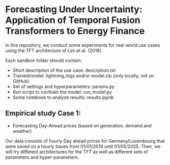 # Forecasting Under Uncertainty: Application of Temporal Fusion Transformers to Energy Finance

In this repository, we conduct some experiments for real-world use cases using the TFT architecture of Lim et al. (2019).


Each sandbox folder should contain:

- Short description of the use case: description.txt
- Trained/model: lightning_logs and/or model.zip (only locally, not on GitHub)
- Set of settings and hyperparameters: params.py
- Run script to run/train the model: run_model.py
- Some notebook to analyze results: results.ipynb 


## Empirical study Case 1:

- Forecasting Day-Ahead prices (based on generation, demand and weather)

Our data consists of hourly Day ahead prices for Germany/Luxembourg that were saved on a hourly bases from 01/01/2019 until 01/05/2025.
Then, we will try different architectures for the TFT as well as different sets of parameters and hyper-parameters.

